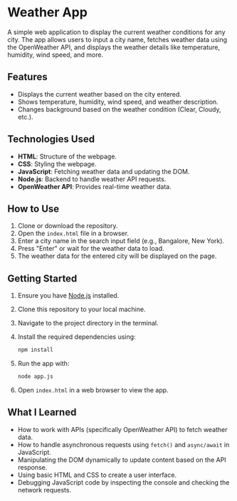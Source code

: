 # Weather App

A simple web application to display the current weather conditions for any city. The app allows users to input a city name, fetches weather data using the OpenWeather API, and displays the weather details like temperature, humidity, wind speed, and more.

## Features

- Displays the current weather based on the city entered.
- Shows temperature, humidity, wind speed, and weather description.
- Changes background based on the weather condition (Clear, Cloudy, etc.).

## Technologies Used

- **HTML**: Structure of the webpage.
- **CSS**: Styling the webpage.
- **JavaScript**: Fetching weather data and updating the DOM.
- **Node.js**: Backend to handle weather API requests.
- **OpenWeather API**: Provides real-time weather data.

## How to Use

1. Clone or download the repository.
2. Open the `index.html` file in a browser.
3. Enter a city name in the search input field (e.g., Bangalore, New York).
4. Press "Enter" or wait for the weather data to load.
5. The weather data for the entered city will be displayed on the page.

## Getting Started

1. Ensure you have [Node.js](https://nodejs.org/) installed.
2. Clone this repository to your local machine.
3. Navigate to the project directory in the terminal.
4. Install the required dependencies using:

    ```bash
    npm install
    ```

5. Run the app with:

    ```bash
    node app.js
    ```

6. Open `index.html` in a web browser to view the app.

## What I Learned

- How to work with APIs (specifically OpenWeather API) to fetch weather data.
- How to handle asynchronous requests using `fetch()` and `async/await` in JavaScript.
- Manipulating the DOM dynamically to update content based on the API response.
- Using basic HTML and CSS to create a user interface.
- Debugging JavaScript code by inspecting the console and checking the network requests.